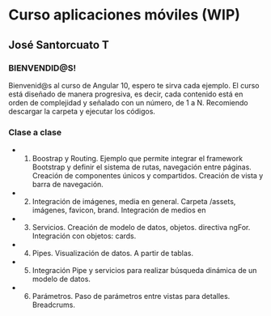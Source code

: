 # Curso aplicaciones móviles (WIP)
## José Santorcuato T

### BIENVENDID@S!

Bienvenid@s al curso de Angular 10, espero te sirva cada ejemplo.
El curso está diseñado de manera progresiva, es decir, cada contenido está en orden de complejidad y señalado con un número, de 1 a N.
Recomiendo descargar la carpeta y ejecutar los códigos.

### Clase a clase

* 1. Boostrap y Routing. Ejemplo que permite integrar el framework Bootstrap y definir el sistema de rutas, navegación entre páginas. Creación de componentes únicos y compartidos. Creación de vista y barra de navegación.

* 2. Integración de imágenes, media en general. Carpeta /assets, imágenes, favicon, brand. Integración de medios en 

* 3. Servicios. Creación de modelo de datos, objetos. directiva ngFor. Integración con objetos: cards.

* 4. Pipes. Visualización de datos. A partir de tablas.

* 5. Integración Pipe y servicios para realizar búsqueda dinámica de un modelo de datos.

* 6. Parámetros. Paso de parámetros entre vistas para detalles. Breadcrums.
